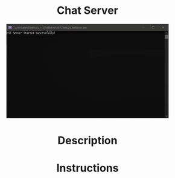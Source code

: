 <h1 align="center">Chat Server</h1> 

<p align="center"><img src="https://github.com/angversh/Chat-Server/blob/main/Images/ChatSeverPreview.gif?raw=true" width="430" height="250" alt=""/></p>

<h1 align="center">Description</h1> 
<!--**In progress** -->
<h1 align="center">Instructions</h1> 
<!--**In progress** -->

